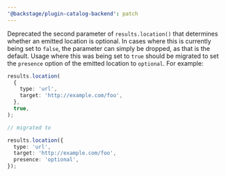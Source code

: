 ```yaml
---
'@backstage/plugin-catalog-backend': patch
---
```


Deprecated the second parameter of `results.location()` that determines whether an emitted location is optional. In cases where this is currently being set to `false`, the parameter can simply be dropped, as that is the default. Usage where this was being set to `true` should be migrated to set the `presence` option of the emitted location to `optional`. For example:

```ts
results.location(
  {
    type: 'url',
    target: 'http://example.com/foo',
  },
  true,
);

// migrated to

results.location({
  type: 'url',
  target: 'http://example.com/foo',
  presence: 'optional',
});
```
